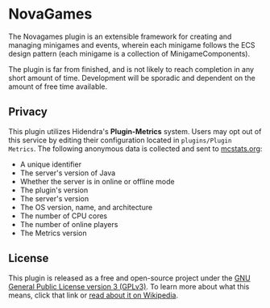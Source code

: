 # NovaGames #
The Novagames plugin is an extensible framework for creating and managing minigames and events, wherein each minigame follows the ECS design pattern (each minigame is a collection of MinigameComponents).

The plugin is far from finished, and is not likely to reach completion in any short amount of time.  Development will be sporadic and dependent on the amount of free time available.

## Privacy ##

This plugin utilizes Hidendra's **Plugin-Metrics** system.  Users may opt out of this service by editing their configuration located in `plugins/Plugin Metrics`.  The following anonymous data is collected and sent to [mcstats.org](http://mcstats.org):

* A unique identifier
* The server's version of Java
* Whether the server is in online or offline mode
* The plugin's version
* The server's version
* The OS version, name, and architecture
* The number of CPU cores
* The number of online players
* The Metrics version

## License ##

This plugin is released as a free and open-source project under the [GNU General Public License version 3 (GPLv3)](http://www.gnu.org/copyleft/gpl.html).  To learn more about what this means, click that link or [read about it on Wikipedia](http://en.wikipedia.org/wiki/GNU_General_Public_License).
